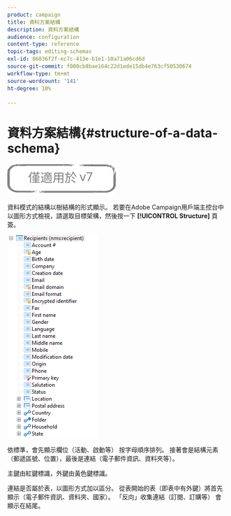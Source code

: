 ```yaml
---
product: campaign
title: 資料方案結構
description: 資料方案結構
audience: configuration
content-type: reference
topic-tags: editing-schemas
exl-id: 86036f2f-ec7c-413e-b1e1-10a71a06cd6d
source-git-commit: f000cb8bae164c22d1ede15db4e763cf50530674
workflow-type: tm+mt
source-wordcount: '141'
ht-degree: 10%

---
```


# 資料方案結構{#structure-of-a-data-schema}

![](../../assets/v7-only.svg)

資料模式的結構以樹結構的形式顯示。 若要在Adobe Campaign用戶端主控台中以圖形方式檢視，請選取目標架構，然後按一下 **[!UICONTROL Structure]** 頁簽。

![](assets/d_ncs_integration_schema_arbo.png)

依標準，會先顯示欄位（活動、啟動等） 按字母順序排列。 接著會是結構元素（郵遞區號、位置），最後是連結（電子郵件資訊、資料夾等）。

主鍵由紅鍵標識，外鍵由黃色鍵標識。

連結是否屬於表，以圖形方式加以區分。 從表開始的表（即表中有外鍵）將首先顯示（電子郵件資訊、資料夾、國家）。 「反向」收集連結（訂閱、訂購等） 會顯示在結尾。
